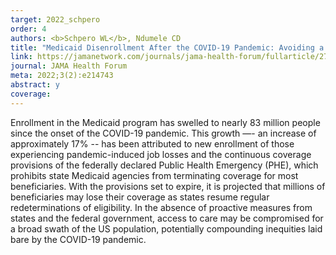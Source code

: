 ```yaml
---
target: 2022_schpero
order: 4
authors: <b>Schpero WL</b>, Ndumele CD
title: "Medicaid Disenrollment After the COVID-19 Pandemic: Avoiding a New Crisis"
link: https://jamanetwork.com/journals/jama-health-forum/fullarticle/2788765
journal: JAMA Health Forum
meta: 2022;3(2):e214743
abstract: y
coverage:
---
```

Enrollment in the Medicaid program has swelled to nearly 83 million people since the onset of the COVID-19 pandemic. This growth —- an increase of approximately 17% -- has been attributed to new enrollment of those experiencing pandemic-induced job losses and the continuous coverage provisions of the federally declared Public Health Emergency (PHE), which prohibits state Medicaid agencies from terminating coverage for most beneficiaries. With the provisions set to expire, it is projected that millions of beneficiaries may lose their coverage as states resume regular redeterminations of eligibility. In the absence of proactive measures from states and the federal government, access to care may be compromised for a broad swath of the US population, potentially compounding inequities laid bare by the COVID-19 pandemic.